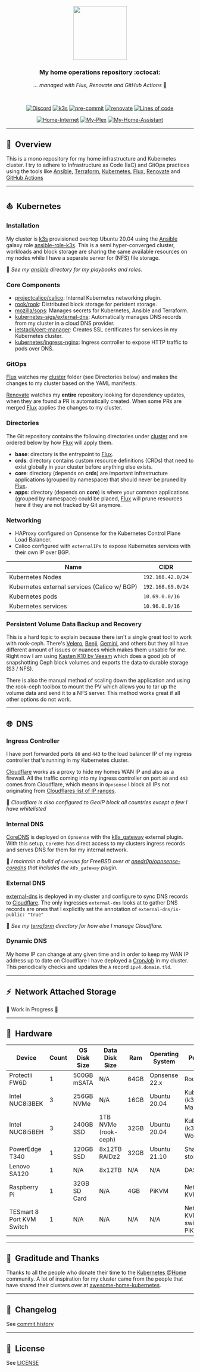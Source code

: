 <div align="center">

<img src="https://camo.githubusercontent.com/5b298bf6b0596795602bd771c5bddbb963e83e0f/68747470733a2f2f692e696d6775722e636f6d2f7031527a586a512e706e67" align="center" width="144px" height="144px"/>

### My home operations repository :octocat:

_... managed with Flux, Renovate and GitHub Actions_ :robot:

</div>

<br/>

<div align="center">

[![Discord](https://img.shields.io/discord/673534664354430999?style=for-the-badge&label=discord&logo=discord&logoColor=white)](https://discord.gg/k8s-at-home)
[![k3s](https://img.shields.io/badge/k3s-v1.23.1-brightgreen?style=for-the-badge&logo=kubernetes&logoColor=white)](https://k3s.io/)
[![pre-commit](https://img.shields.io/badge/pre--commit-enabled-brightgreen?logo=pre-commit&logoColor=white&style=for-the-badge)](https://github.com/pre-commit/pre-commit)
[![renovate](https://img.shields.io/badge/renovate-enabled-brightgreen?style=for-the-badge&logo=renovatebot&logoColor=white)](https://github.com/renovatebot/renovate)
[![Lines of code](https://img.shields.io/tokei/lines/github/onedr0p/home-ops?style=for-the-badge&color=brightgreen&label=lines&logo=codefactor&logoColor=white)](https://github.com/onedr0p/home-ops/graphs/contributors)

</div>

<div align="center">

[![Home-Internet](https://img.shields.io/uptimerobot/status/m784591389-ddbc4c84041a70eb6f6a3fb4?color=important&label=home%20internet&style=flat-square&logo=opnSense&logoColor=white)](https://uptimerobot.com)
[![My-Plex](https://img.shields.io/uptimerobot/status/m784591338-cbf3205bc18109108eb0ea8e?logo=plex&logoColor=white&color=important&label=my%20plex&style=flat-square)](https://plex.tv)
[![My-Home-Assistant](https://img.shields.io/uptimerobot/status/m786203807-32ce99612d7b2d01b89c4315?logo=homeassistant&logoColor=white&color=important&label=my%20home%20assistant&style=flat-square)](https://www.home-assistant.io/)

</div>

---

## :book:&nbsp; Overview

This is a mono repository for my home infrastructure and Kubernetes cluster. I try to adhere to Infrastructure as Code (IaC) and GitOps practices using the tools like [Ansible](https://www.ansible.com/), [Terraform](https://www.terraform.io/), [Kubernetes](https://kubernetes.io/), [Flux](https://github.com/fluxcd/flux2), [Renovate](https://github.com/renovatebot/renovate) and [GitHub Actions](https://github.com/features/actions)

---

## :sailboat:&nbsp; Kubernetes

### Installation

My cluster is [k3s](https://k3s.io/) provisioned overtop Ubuntu 20.04 using the [Ansible](https://www.ansible.com/) galaxy role [ansible-role-k3s](https://github.com/PyratLabs/ansible-role-k3s). This is a semi hyper-converged cluster, workloads and block storage are sharing the same available resources on my nodes while I have a separate server for (NFS) file storage.

🔸 _See my [ansible](./ansible/) directory for my playbooks and roles._

### Core Components

- [projectcalico/calico](https://github.com/projectcalico/calico): Internal Kubernetes networking plugin.
- [rook/rook](https://github.com/projectcalico/calico): Distributed block storage for peristent storage.
- [mozilla/sops](https://toolkit.fluxcd.io/guides/mozilla-sops/): Manages secrets for Kubernetes, Ansible and Terraform.
- [kubernetes-sigs/external-dns](https://github.com/kubernetes-sigs/external-dns): Automatically manages DNS records from my cluster in a cloud DNS provider.
- [jetstack/cert-manager](https://cert-manager.io/docs/): Creates SSL certificates for services in my Kubernetes cluster.
- [kubernetes/ingress-nginx](https://github.com/kubernetes/ingress-nginx/): Ingress controller to expose HTTP traffic to pods over DNS.

### GitOps

[Flux](https://github.com/fluxcd/flux2) watches my [cluster](./cluster/) folder (see Directories below) and makes the changes to my cluster based on the YAML manifests.

[Renovate](https://github.com/renovatebot/renovate) watches my **entire** repository looking for dependency updates, when they are found a PR is automatically created. When some PRs are merged [Flux](https://github.com/fluxcd/flux2) applies the changes to my cluster.

### Directories

The Git repository contains the following directories under [cluster](./cluster/) and are ordered below by how [Flux](https://github.com/fluxcd/flux2) will apply them.

- **base**: directory is the entrypoint to [Flux](https://github.com/fluxcd/flux2).
- **crds**: directory contains custom resource definitions (CRDs) that need to exist globally in your cluster before anything else exists.
- **core**: directory (depends on **crds**) are important infrastructure applications (grouped by namespace) that should never be pruned by [Flux](https://github.com/fluxcd/flux2).
- **apps**: directory (depends on **core**) is where your common applications (grouped by namespace) could be placed, [Flux](https://github.com/fluxcd/flux2) will prune resources here if they are not tracked by Git anymore.

### Networking

- HAProxy configured on Opnsense for the Kubernetes Control Plane Load Balancer.
- Calico configured with `externalIPs` to expose Kubernetes services with their own IP over BGP.

| Name                                         | CIDR              |
|----------------------------------------------|-------------------|
| Kubernetes Nodes                             | `192.168.42.0/24` |
| Kubernetes external services (Calico w/ BGP) | `192.168.69.0/24` |
| Kubernetes pods                              | `10.69.0.0/16`    |
| Kubernetes services                          | `10.96.0.0/16`    |

### Persistent Volume Data Backup and Recovery

This is a hard topic to explain because there isn't a single great tool to work with rook-ceph. There's [Velero](https://github.com/vmware-tanzu/velero), [Benji](https://github.com/elemental-lf/benji), [Gemini](https://github.com/FairwindsOps/gemini), and others but they all have different amount of issues or nuances which makes them unsable for me. Right now I am using [Kasten K10 by Veeam](https://www.kasten.io/product/) which does a good job of snapshotting Ceph block volumes and exports the data to durable storage (S3 / NFS).

There is also the manual method of scaling down the application and using the rook-ceph toolbox to mount the PV which allows you to tar up the volume data and send it to a NFS server. This method works great if all other options do not work.

---

## :globe_with_meridians:&nbsp; DNS

### Ingress Controller

I have port forwarded ports `80` and `443` to the load balancer IP of my ingress controller that's running in my Kubernetes cluster.

[Cloudflare](https://www.cloudflare.com/) works as a proxy to hide my homes WAN IP and also as a firewall. All the traffic coming into my ingress controller on port `80` and `443` comes from Cloudflare, which means in `Opnsense` I block all IPs not originating from [Cloudflares list of IP ranges](https://www.cloudflare.com/ips/).

🔸 _Cloudflare is also configured to GeoIP block all countries except a few I have whitelisted_

### Internal DNS
[CoreDNS](https://github.com/coredns/coredns) is deployed on `Opnsense` with the [k8s_gateway](https://github.com/ori-edge/k8s_gateway) external plugin. With this setup, `CoreDNS` has direct access to my clusters ingress records and serves DNS for them for my internal network.

🔸 _I maintain a build of `CoreDNS` for FreeBSD over at [onedr0p/opnsense-coredns](https://github.com/onedr0p/opnsense-coredns) that includes the `k8s_gateway` plugin._

### External DNS

[external-dns](https://github.com/kubernetes-sigs/external-dns) is deployed in my cluster and configure to sync DNS records to [Cloudflare](https://www.cloudflare.com/). The only ingresses `external-dns` looks at to gather DNS records are ones that I explicitly set the annotation of `external-dns/is-public: "true"`

🔸 _See my [terraform](./terraform/) directory for how else I manage Cloudflare._

### Dynamic DNS

My home IP can change at any given time and in order to keep my WAN IP address up to date on Cloudflare I have deployed a [CronJob](./cluster/apps/networking/cloudflare-ddns) in my cluster. This periodically checks and updates the `A` record `ipv4.domain.tld`.

---

## :zap:&nbsp; Network Attached Storage

:construction: Work in Progress :construction:

---

## :wrench:&nbsp; Hardware

| Device                    | Count | OS Disk Size | Data Disk Size       | Ram  | Operating System | Purpose                      |
|---------------------------|-------|--------------|----------------------|------|------------------|------------------------------|
| Protectli FW6D            | 1     | 500GB mSATA  | N/A                  | 64GB | Opnsense 22.x    | Router                       |
| Intel NUC8i3BEK           | 3     | 256GB NVMe   | N/A                  | 16GB | Ubuntu 20.04     | Kubernetes (k3s) Masters     |
| Intel NUC8i5BEH           | 3     | 240GB SSD    | 1TB NVMe (rook-ceph) | 32GB | Ubuntu 20.04     | Kubernetes (k3s) Workers     |
| PowerEdge T340            | 1     | 120GB SSD    | 8x12TB RAIDz2        | 32GB | Ubuntu 21.10     | Shared file storage          |
| Lenovo SA120              | 1     | N/A          | 8x12TB               | N/A  | N/A              | DAS                          |
| Raspberry Pi              | 1     | 32GB SD Card | N/A                  | 4GB  | PiKVM            | Network KVM                  |
| TESmart 8 Port KVM Switch | 1     | N/A          | N/A                  | N/A  | N/A              | Network KVM switch for PiKVM |

---

## :handshake:&nbsp; Graditude and Thanks

Thanks to all the people who donate their time to the [Kubernetes @Home](https://github.com/k8s-at-home/) community. A lot of inspiration for my cluster came from the people that have shared their clusters over at [awesome-home-kubernetes](https://github.com/k8s-at-home/awesome-home-kubernetes).

---

## :scroll:&nbsp; Changelog

See [commit history](https://github.com/onedr0p/home-ops/commits/main)

---

## :lock_with_ink_pen:&nbsp; License

See [LICENSE](./LICENSE)
